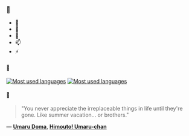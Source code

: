 ### 👋

- 🔭
- 🌱
- 💬
- 📫
- ⚡

#### 🧏

[![Most used languages](https://github-readme-stats-aynah.vercel.app/api/top-langs/?username=aynh&theme=solarized-dark&langs_count=6&layout=compact&hide_title=true)](https://github.com/anuraghazra/github-readme-stats#gh-dark-mode-only)
[![Most used languages](https://github-readme-stats-aynah.vercel.app/api/top-langs/?username=aynh&theme=solarized-light&langs_count=6&layout=compact&hide_title=true)](https://github.com/anuraghazra/github-readme-stats#gh-light-mode-only)

#### 💬

> "You never appreciate the irreplaceable things in life until they're gone. Like summer vacation... or brothers."

&mdash; [**Umaru Doma**](https://myanimelist.net/character.php?q=Umaru%20Doma&cat=character), [**Himouto! Umaru-chan**](https://myanimelist.net/search/all?q=Himouto!%20Umaru-chan&cat=all)
